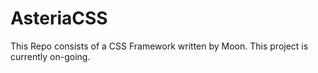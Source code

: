 # AsteriaCSS
This Repo consists of a CSS Framework written by Moon.
This project is currently on-going.
